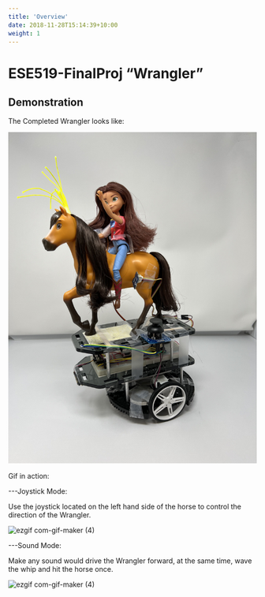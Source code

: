 ```yaml
---
title: 'Overview'
date: 2018-11-28T15:14:39+10:00
weight: 1
---
```



# ESE519-FinalProj    “Wrangler”

## Demonstration

The Completed Wrangler looks like: 

![image](/Wrangler.jpeg)

Gif in action:

---Joystick Mode:

Use the joystick located on the left hand side of the horse to control the direction of the Wrangler.

![ezgif com-gif-maker (4)](/Wrangler_joystick_mode.gif)

---Sound Mode:

Make any sound would drive the Wrangler forward, at the same time, wave the whip and hit the horse once.

![ezgif com-gif-maker (4)](/sound_mode.gif)
